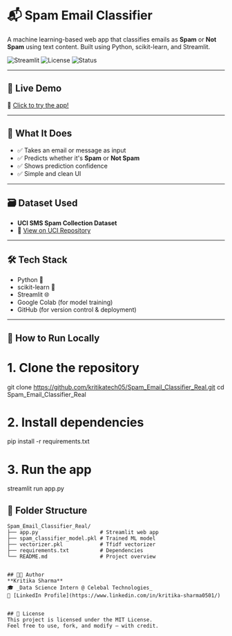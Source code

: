 # 📬 Spam Email Classifier

A machine learning-based web app that classifies emails as **Spam** or **Not Spam** using text content. Built using Python, scikit-learn, and Streamlit.

![Streamlit](https://img.shields.io/badge/Made%20with-Streamlit-red?style=for-the-badge&logo=streamlit)
![License](https://img.shields.io/badge/license-MIT-green?style=for-the-badge)
![Status](https://img.shields.io/badge/status-Completed-blue?style=for-the-badge)

---

## 🚀 Live Demo

🔗 [Click to try the app!](https://kritikatech05-spam-email-classifier.streamlit.app)

---

## 🧠 What It Does

- ✅ Takes an email or message as input  
- ✅ Predicts whether it's **Spam** or **Not Spam**
- ✅ Shows prediction confidence
- ✅ Simple and clean UI

---

## 🗃️ Dataset Used

- **UCI SMS Spam Collection Dataset**  
- 🔗 [View on UCI Repository](https://archive.ics.uci.edu/dataset/228/sms+spam+collection)

---

## 🛠 Tech Stack

- Python 🐍  
- scikit-learn 🤖  
- Streamlit 🌐  
- Google Colab (for model training)  
- GitHub (for version control & deployment)

---

## 🧪 How to Run Locally

# 1. Clone the repository
git clone https://github.com/kritikatech05/Spam_Email_Classifier_Real.git
cd Spam_Email_Classifier_Real

# 2. Install dependencies
pip install -r requirements.txt

# 3. Run the app
streamlit run app.py

## 📁 Folder Structure

```text
Spam_Email_Classifier_Real/
├── app.py                    # Streamlit web app
├── spam_classifier_model.pkl # Trained ML model
├── vectorizer.pkl            # Tfidf vectorizer
├── requirements.txt          # Dependencies
└── README.md                 # Project overview


## 👩‍💻 Author
**Kritika Sharma**  
🎓 _Data Science Intern @ Celebal Technologies_  
🔗 [LinkedIn Profile](https://www.linkedin.com/in/kritika-sharma0501/)


## 📃 License
This project is licensed under the MIT License.
Feel free to use, fork, and modify — with credit.
